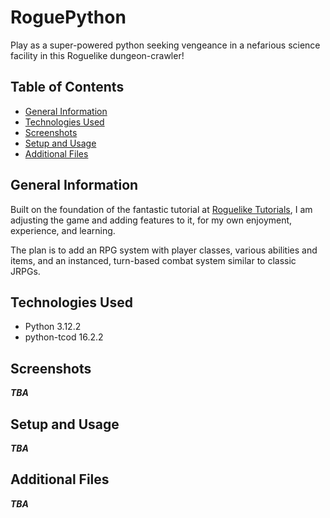 # RoguePython
Play as a super-powered python seeking vengeance in a nefarious science facility in this Roguelike dungeon-crawler!
## Table of Contents
* [General Information](#general-information)
* [Technologies Used](#technologies-used)
* [Screenshots](#screenshots)
* [Setup and Usage](#setup-and-usage)
* [Additional Files](#additional-files)
## General Information
Built on the foundation of the fantastic tutorial at [Roguelike Tutorials](https://rogueliketutorials.com/), I am 
adjusting the game and adding features to it, for my own enjoyment, experience, and learning.

The plan is to add an RPG system with player classes, various abilities and items, and an instanced, turn-based combat 
system similar to classic JRPGs.
## Technologies Used
* Python 3.12.2
* python-tcod 16.2.2
## Screenshots
***TBA***
## Setup and Usage
***TBA***
## Additional Files
***TBA***
